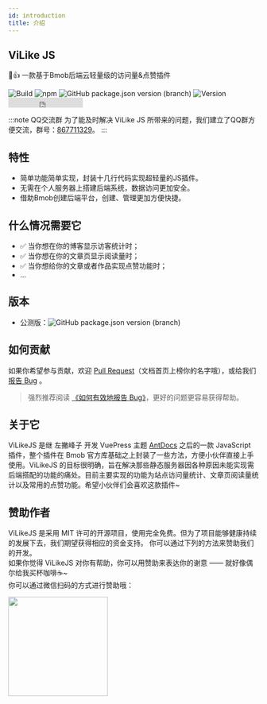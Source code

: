 ```yaml
---
id: introduction
title: 介绍
---
```


## ViLike JS
👀👍 一款基于Bmob后端云轻量级的访问量&点赞插件

![Build](https://img.shields.io/badge/build-passing-brightgreen?style=flat-square) ![npm](https://img.shields.io/npm/dt/vilike?style=flat-square&color=red) ![GitHub package.json version (branch)](https://img.shields.io/github/package-json/v/zpfz/vilikejs?style=flat-square&color=orange)  ![Version](https://img.shields.io/badge/license-MIT-brightgreen?style=flat-square&color=blue) <iframe src="https://ghbtns.com/github-btn.html?user=zpfz&repo=vilikejs&type=star&count=true" frameborder="0" scrolling="0" width="150" height="20"></iframe>

:::note QQ交流群
为了能及时解决 ViLike JS 所带来的问题，我们建立了QQ群方便交流，群号：[867711329](https://shang.qq.com/wpa/qunwpa?idkey=59c63c245565531d41b91b9acf43b6ca579efb66bc7dd71d2e64804256c507a3)。
:::

## 特性 

- 简单功能简单实现，封装十几行代码实现超轻量的JS插件。
- 无需在个人服务器上搭建后端系统，数据访问更加安全。
- 借助Bmob创建后端平台，创建、管理更加方便快捷。

## 什么情况需要它

- ✅ 当你想在你的博客显示访客统计时；
- ✅ 当你想在你的文章页显示阅读量时；
- ✅ 当你想给你的文章或者作品实现点赞功能时；
- ...

## 版本  

- 公测版：![GitHub package.json version (branch)](https://img.shields.io/github/package-json/v/zpfz/vilikejs?style=flat-square&color=orange)

## 如何贡献

如果你希望参与贡献，欢迎 [Pull Request](https://github.com/zpfz/ViLikeJS/pulls)（文档首页上榜你的名字哦），或给我们 [报告 Bug](https://github.com/zpfz/ViLikeJS/issues) 。

> 强烈推荐阅读 [《如何有效地报告 Bug》](https://www.chiark.greenend.org.uk/~sgtatham/bugs-cn.html)，更好的问题更容易获得帮助。

## 关于它
ViLikeJS 是继 左撇峰子 开发 VuePress 主题 [AntDocs](https://antdocs.seeyoz.cn/) 之后的一款 JavaScript 插件，整个插件在 Bmob 官方库基础之上封装了一些方法，方便小伙伴直接上手使用。ViLikeJS 的目标很明确，旨在解决那些静态服务器因各种原因未能实现需后端搭配的功能的痛处。目前主要实现的功能为站点访问量统计、文章页阅读量统计以及常用的点赞功能。希望小伙伴们会喜欢这款插件~

## 赞助作者
ViLikeJS 是采用 MIT 许可的开源项目，使用完全免费。但为了项目能够健康持续的发展下去，我们期望获得相应的资金支持。 你可以通过下列的方法来赞助我们的开发。  
如果你觉得 ViLikeJS 对你有帮助，你可以用赞助来表达你的谢意 —— 就好像偶尔给我买杯咖啡☕~  
你可以通过微信扫码的方式进行赞助哦：

<p><img src="https://cdn.nlark.com/yuque/0/2020/png/335122/1577963041407-assets/web-upload/f1ad6c5d-ab9d-4aec-b3c3-9098c0fa561e.png" height="200"/></p>




